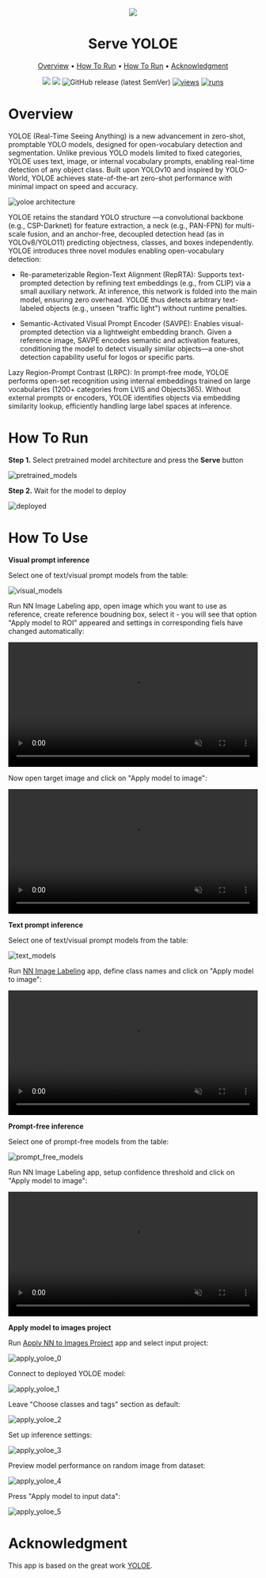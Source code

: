 <div align="center" markdown>
<img src="https://github.com/supervisely-ecosystem/YOLOE/releases/download/v0.0.1/poster_serve-yoloe.jpg"/>  

# Serve YOLOE

<p align="center">
  <a href="#Overview">Overview</a> •
  <a href="#How-To-Run">How To Run</a> •
  <a href="#How-To-Use">How To Run</a> •
  <a href="#Acknowledgment">Acknowledgment</a>
</p>

[![](https://img.shields.io/badge/supervisely-ecosystem-brightgreen)](https://ecosystem.supervisely.com/apps/supervisely-ecosystem/YOLOE/serve)
[![](https://img.shields.io/badge/slack-chat-green.svg?logo=slack)](https://supervisely.com/slack)
![GitHub release (latest SemVer)](https://img.shields.io/github/v/release/supervisely-ecosystem/YOLOE)
[![views](https://app.supervisely.com/img/badges/views/supervisely-ecosystem/YOLOE/serve.png)](https://supervisely.com)
[![runs](https://app.supervisely.com/img/badges/runs/supervisely-ecosystem/YOLOE/serve.png)](https://supervisely.com)

</div>

# Overview

YOLOE (Real-Time Seeing Anything) is a new advancement in zero-shot, promptable YOLO models, designed for open-vocabulary detection and segmentation. Unlike previous YOLO models limited to fixed categories, YOLOE uses text, image, or internal vocabulary prompts, enabling real-time detection of any object class. Built upon YOLOv10 and inspired by YOLO-World, YOLOE achieves state-of-the-art zero-shot performance with minimal impact on speed and accuracy.

![yoloe architecture](https://github.com/supervisely-ecosystem/YOLOE/releases/download/v0.0.1/yoloe_architecture.png)

YOLOE retains the standard YOLO structure —a convolutional backbone (e.g., CSP-Darknet) for feature extraction, a neck (e.g., PAN-FPN) for multi-scale fusion, and an anchor-free, decoupled detection head (as in YOLOv8/YOLO11) predicting objectness, classes, and boxes independently. YOLOE introduces three novel modules enabling open-vocabulary detection:

- Re-parameterizable Region-Text Alignment (RepRTA): Supports text-prompted detection by refining text embeddings (e.g., from CLIP) via a small auxiliary network. At inference, this network is folded into the main model, ensuring zero overhead. YOLOE thus detects arbitrary text-labeled objects (e.g., unseen "traffic light") without runtime penalties.

- Semantic-Activated Visual Prompt Encoder (SAVPE): Enables visual-prompted detection via a lightweight embedding branch. Given a reference image, SAVPE encodes semantic and activation features, conditioning the model to detect visually similar objects—a one-shot detection capability useful for logos or specific parts.

Lazy Region-Prompt Contrast (LRPC): In prompt-free mode, YOLOE performs open-set recognition using internal embeddings trained on large vocabularies (1200+ categories from LVIS and Objects365). Without external prompts or encoders, YOLOE identifies objects via embedding similarity lookup, efficiently handling large label spaces at inference.

# How To Run

**Step 1.** Select pretrained model architecture and press the **Serve** button

![pretrained_models](https://github.com/supervisely-ecosystem/YOLOE/releases/download/v0.0.1/yoloe_serve_0.png)

**Step 2.** Wait for the model to deploy

![deployed](https://github.com/supervisely-ecosystem/YOLOE/releases/download/v0.0.1/yoloe_serve_1.png)

# How To Use

**Visual prompt inference**

Select one of text/visual prompt models from the table:

![visual_models](https://github.com/supervisely-ecosystem/YOLOE/releases/download/v0.0.1/yoloe_text_visual.png)

Run NN Image Labeling app, open image which you want to use as reference, create reference boudning box, select it - you will see that option "Apply model to ROI" appeared and settings in corresponding fiels have changed automatically:

<video width="100%" preload="auto" autoplay muted loop>
    <source src="https://github.com/supervisely-ecosystem/YOLOE/releases/download/v0.0.1/yoloe_ref_img_0.mp4" type="video/mp4">
</video>

Now open target image and click  on "Apply model to image":

<video width="100%" preload="auto" autoplay muted loop>
    <source src="https://github.com/supervisely-ecosystem/YOLOE/releases/download/v0.0.1/yoloe_ref_img_1.mp4" type="video/mp4">
</video>

**Text prompt inference**

Select one of text/visual prompt models from the table:

![text_models](https://github.com/supervisely-ecosystem/YOLOE/releases/download/v0.0.1/yoloe_text_visual.png)

Run [NN Image Labeling](https://ecosystem.supervisely.com/apps/nn-image-labeling/annotation-tool) app, define class names and click  on "Apply model to image":

<video width="100%" preload="auto" autoplay muted loop>
    <source src="https://github.com/supervisely-ecosystem/YOLOE/releases/download/v0.0.1/yoloe_class_names.mp4" type="video/mp4">
</video>

**Prompt-free inference**

Select one of prompt-free models from the table:

![prompt_free_models](https://github.com/supervisely-ecosystem/YOLOE/releases/download/v0.0.1/yoloe_prompt_free.png)

Run NN Image Labeling app, setup confidence threshold and click  on "Apply model to image":

<video width="100%" preload="auto" autoplay muted loop>
    <source src="https://github.com/supervisely-ecosystem/YOLOE/releases/download/v0.0.1/yoloe_prompt_free.mp4" type="video/mp4">
</video>

**Apply model to images project**

Run [Apply NN to Images Project](https://ecosystem.supervisely.com/apps/nn-image-labeling/project-dataset) app and select input project:

![apply_yoloe_0](https://github.com/supervisely-ecosystem/YOLOE/releases/download/v0.0.1/yoloe_apply_0.png)

Connect to deployed YOLOE model:

![apply_yoloe_1](https://github.com/supervisely-ecosystem/YOLOE/releases/download/v0.0.1/yoloe_apply_1.png)

Leave "Choose classes and tags" section as default:

![apply_yoloe_2](https://github.com/supervisely-ecosystem/YOLOE/releases/download/v0.0.1/yoloe_apply_2.png)

Set up inference settings:

![apply_yoloe_3](https://github.com/supervisely-ecosystem/YOLOE/releases/download/v0.0.1/yoloe_apply_3.png)

Preview model performance on random image from dataset:

![apply_yoloe_4](https://github.com/supervisely-ecosystem/YOLOE/releases/download/v0.0.1/yoloe_apply_4.png)

Press "Apply model to input data":

![apply_yoloe_5](https://github.com/supervisely-ecosystem/YOLOE/releases/download/v0.0.1/yoloe_apply_5.png)

# Acknowledgment

This app is based on the great work [YOLOE](https://github.com/ultralytics/ultralytics).